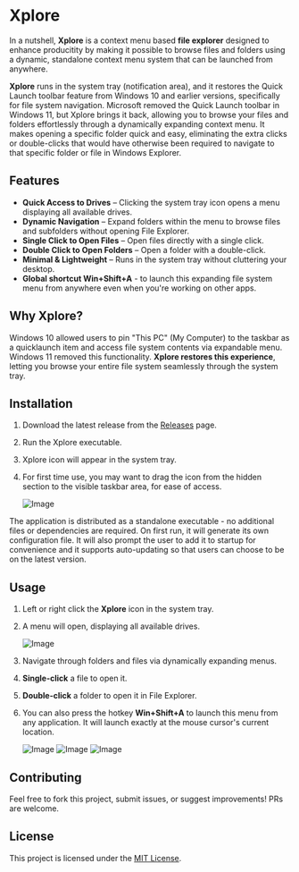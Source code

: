 # Xplore
In a nutshell, **Xplore** is a context menu based **file explorer** designed to enhance producitity by making it possible to browse files and folders using a dynamic, standalone context menu system that can be launched from anywhere.

**Xplore** runs in the system tray (notification area), and it restores the Quick Launch toolbar feature from Windows 10 and earlier versions, specifically for file system navigation. Microsoft removed the Quick Launch toolbar in Windows 11, but Xplore brings it back, allowing you to browse your files and folders effortlessly through a dynamically expanding context menu. It makes opening a specific folder quick and easy, eliminating the extra clicks or double-clicks that would have otherwise been required to navigate to that specific folder or file in Windows Explorer.

## Features

- **Quick Access to Drives** – Clicking the system tray icon opens a menu displaying all available drives.  
- **Dynamic Navigation** – Expand folders within the menu to browse files and subfolders without opening File Explorer.  
- **Single Click to Open Files** – Open files directly with a single click.  
- **Double Click to Open Folders** – Open a folder with a double-click.  
- **Minimal & Lightweight** – Runs in the system tray without cluttering your desktop.
- **Global shortcut Win+Shift+A** - to launch this expanding file system menu from anywhere even when you're working on other apps. 

## Why Xplore?

Windows 10 allowed users to pin "This PC" (My Computer) to the taskbar as a quicklaunch item and access file system contents via expandable menu. Windows 11 removed this functionality. **Xplore restores this experience**, letting you browse your entire file system seamlessly through the system tray.

## Installation

1. Download the latest release from the [Releases](https://github.com/johndoe422/Xplorer/releases) page. 
2. Run the Xplore executable.   
3. Xplore icon will appear in the system tray.
4. For first time use, you may want to drag the icon from the hidden section to the visible taskbar area, for ease of access.
   
     ![Image](https://github.com/user-attachments/assets/0a4e2cbc-0975-412b-a067-8d5335b9f795) 

The application is distributed as a standalone executable - no additional files or dependencies are required. On first run, it will generate its own configuration file. It will also prompt the user to add it to startup for convenience and it supports auto-updating so that users can choose to be on the latest version.

## Usage

1. Left or right click the **Xplore** icon in the system tray.  
2. A menu will open, displaying all available drives.

     ![Image](https://github.com/user-attachments/assets/c5bc2ed0-8bfb-4d71-964d-41bc1203d72f)

4. Navigate through folders and files via dynamically expanding menus.  
5. **Single-click** a file to open it.  
6. **Double-click** a folder to open it in File Explorer.
7. You can also press the hotkey **Win+Shift+A** to launch this menu from any application. It will launch exactly at the mouse cursor's current location.

    ![Image](https://github.com/user-attachments/assets/a2e0cf55-5ee7-43e3-9d5c-ba909df0c2d8)
    ![Image](https://github.com/user-attachments/assets/ab6eb812-e545-478e-8eb8-5f770ca5d45b)
    ![Image](https://github.com/user-attachments/assets/341f5c6a-942c-4cda-bbb9-8825a317dfd7)

## Contributing

Feel free to fork this project, submit issues, or suggest improvements! PRs are welcome.  

## License

This project is licensed under the [MIT License](LICENSE).
